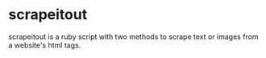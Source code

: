 # scrapeitout

scrapeitout is a ruby script with two methods to scrape text or images from a website's html tags.
